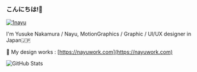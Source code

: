 ### こんにちは!👋
<p align="left"> <a href="https://twitter.com/1nayu" target="blank"><img src="https://img.shields.io/twitter/follow/1nayu?logo=twitter&style=for-the-badge" alt="1nayu" /></a> </p>
I'm Yusuke Nakamura / Nayu, MotionGraphics / Graphic / UI/UX designer in Japan🇯🇵

🎨 My design works : [https://nayuwork.com](https://nayuwork.com)

![GitHub Stats](https://github-readme-stats.vercel.app/api?username=1nayu&show_icons=true)

<!--
**1nayu/1nayu** is a ✨ _special_ ✨ repository because its `README.md` (this file) appears on your GitHub profile.

Here are some ideas to get you started:

- 🔭 I’m currently working on ...
- 🌱 I’m currently learning ...
- 👯 I’m looking to collaborate on ...
- 🤔 I’m looking for help with ...
- 💬 Ask me about ...
- 📫 How to reach me: ...
- 😄 Pronouns: ...
- ⚡ Fun fact: ...
-->
